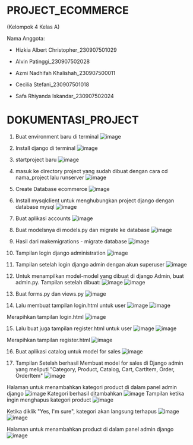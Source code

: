 # PROJECT_ECOMMERCE 

(Kelompok 4 Kelas A)

Nama Anggota:

- Hizkia Albert Christopher_230907501029

- Alvin Patinggi_230907502028

- Azmi Nadhifah Khalishah_230907500011

- Cecilia Stefani_230907501018

- Safa Rhiyanda Iskandar_230907502024

# DOKUMENTASI_PROJECT

1) Buat environment baru di terminal 
![image](https://github.com/user-attachments/assets/83e97fc2-392c-4765-bb32-70c00e39870e)

2) Install django di terminal
![image](https://github.com/user-attachments/assets/c5d5c594-45d2-4231-856e-f233dbf65831)

3) startproject baru
![image](https://github.com/user-attachments/assets/d9906462-c928-4ba2-8683-e845949453fe)

4) masuk ke directory project yang sudah dibuat dengan cara cd nama_project lalu runserver
![image](https://github.com/user-attachments/assets/0b6f9178-074e-4d7d-881f-8e59e7f8a5b9)

5) Create Database ecommerce
![image](https://github.com/user-attachments/assets/b4975403-2dc2-4cf9-90e9-3ff6086be13c)

6) Install mysqlclient untuk menghubungkan project django dengan database mysql
![image](https://github.com/user-attachments/assets/80cb1970-4c2d-4387-9534-17bc58ad179a)

7) Buat aplikasi accounts
![image](https://github.com/user-attachments/assets/6d4d7c1b-66cd-45fc-857d-40419463feb8)

8) Buat modelsnya di models.py dan migrate ke database
![image](https://github.com/user-attachments/assets/16af2d32-eafa-40a2-833b-00299a1f5f73)

9) Hasil dari makemigrations - migrate database
![image](https://github.com/user-attachments/assets/e63bddf1-3f40-4def-8d2d-b49e8a52964e)

10) Tampilan login django administration
![image](https://github.com/user-attachments/assets/79afa754-9eae-4302-9377-1fd599c938f6)

11) Tampilan setelah login django admin dengan akun superuser
![image](https://github.com/user-attachments/assets/35c4a493-fdfc-4dc7-abe2-35b0dda4f8be)

12) Untuk menampilkan model-model yang dibuat di django Admin, buat admin.py. Tampilan setelah dibuat:
![image](https://github.com/user-attachments/assets/00d916d6-034c-4fbf-b9cc-25ebae36bc52)
![image](https://github.com/user-attachments/assets/4c688ed4-7041-444f-9e0a-cff77b5b14a6)

13) Buat forms.py dan views.py
![image](https://github.com/user-attachments/assets/91f2b0b5-e582-4dab-9af1-281668687498)

14) Lalu membuat tampilan login.html untuk user
![image](https://github.com/user-attachments/assets/f8aeca78-ab99-45d4-8b69-e8bbd9ff3f54)
![image](https://github.com/user-attachments/assets/9b876309-10de-426c-9370-ddbdfa5a68e1)

Merapihkan tampilan login.html
![image](https://github.com/user-attachments/assets/931e42eb-4d1d-402a-b2e6-67694c383925)

15) Lalu buat juga tampilan register.html untuk user
![image](https://github.com/user-attachments/assets/c669189f-a68f-4e4d-9e40-993e3e022818)
![image](https://github.com/user-attachments/assets/2e636f66-51f3-43f6-891e-b3338136a0b5)

Merapihkan tampilan register.html
![image](https://github.com/user-attachments/assets/6430c98f-4b98-4483-a61b-274b711644bd)

16) Buat aplikasi catalog untuk model for sales
![image](https://github.com/user-attachments/assets/09ec71e7-f876-4ff9-881d-8ed8cdb9fa32)

17) Tampilan Setelah berhasil Membuat model for sales di Django admin yang meliputi "Category, Product, Catalog, Cart, CartItem, Order, OrderItem"
![image](https://github.com/user-attachments/assets/cd8e446a-dc86-48e3-a353-260f24e43fef)

Halaman untuk menambahkan kategori product di dalam panel admin django
![image](https://github.com/user-attachments/assets/0ea709e6-a665-49c2-aef2-0d4a32955321)
Kategori berhasil ditambahkan
![image](https://github.com/user-attachments/assets/b487331f-15ab-48a8-89d9-540cfce2e6f7)
Tampilan ketika ingin menghapus kategori product
![image](https://github.com/user-attachments/assets/83fde68f-9875-4f2f-803c-48f75ca18c33)

Ketika diklik "Yes, I'm sure", kategori akan langsung terhapus
![image](https://github.com/user-attachments/assets/37cc0c7a-a872-42bd-a367-7daf62cc8db8)
![image](https://github.com/user-attachments/assets/82640cac-5a1a-440d-aa84-0aacfe905ffb)

Halaman untuk menambahkan product di dalam panel admin django
![image](https://github.com/user-attachments/assets/d857be36-4961-45f1-9db5-52a80b0454c1)




